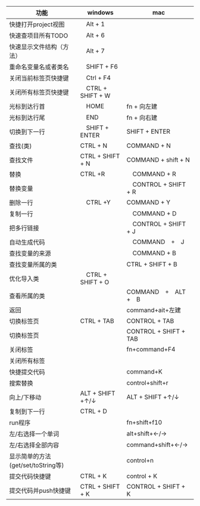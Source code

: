 |功能|windows|mac|
|---|---|---
|快捷打开project视图　|　Alt + 1 |
|快速查项目所有TODO　|　Alt + 6 |
|快速显示文件结构（方法）|　Alt + 7 |
|重命名变量名或者类名　|　SHIFT + F6　|
|关闭当前标签页快捷键　|　Ctrl + F4　|
|关闭所有标签页快捷键　|　CTRL + SHIFT + W　|
|光标到达行首　|　HOME | fn + 向左建
|光标到达行尾　|　END | fn + 向右建
|切换到下一行　|　SHIFT + ENTER | SHIFT + ENTER
|查找(类)　| CTRL + N | COMMAND + N
|查找文件　| CTRL + SHIFT + N | COMMAND + shift + N
|替换| CTRL +R |　COMMAND + R
|替换变量||　CONTROL + SHIFT + R
|删除一行|　CTRL +Y | COMMAND + Y
|复制一行 ||　COMMAND + D
|把多行链接 ||　CONTROL + SHIFT + J
|自动生成代码 ||　COMMAND　+　J
|查找变量的来源 ||　COMMAND + B 
|查找变量所属的类|| CTRL + SHIFT + B	
|优化导入类　|　CTRL + SHIFT + O | 	
|查看所属的类|| COMMAND　+　ALT　+　B
|返回       ||command+ait+左建
|切换标签页  | CTRL + TAB | CONTROL + TAB 
|切换标签页  || CONTROL + SHIFT + TAB
|关闭标签     ||fn+command+F4
|关闭所有标签  ||
|快捷提交代码|| command+K
|搜索替换||control+shift+r
|向上/下移动| ALT + SHIFT +↑/↓| ALT + SHIFT +↑/↓
|复制到下一行 | CTRL + D | 
|run程序||fn+shift+f10
|左/右选择一个单词||alt+shift+←/→
|左/右选择全部内容||command+shift+←/→
|显示简单的方法(get/set/toString等)||control+n
|提交代码快捷键 | CTRL + K | control + K
|提交代码并push快捷键 | CTRL + SHIFT + K | CONTROL + SHIFT + K



